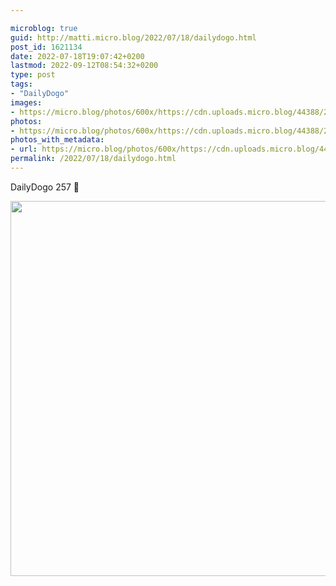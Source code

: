 ```yaml
---

microblog: true
guid: http://matti.micro.blog/2022/07/18/dailydogo.html
post_id: 1621134
date: 2022-07-18T19:07:42+0200
lastmod: 2022-09-12T08:54:32+0200
type: post
tags:
- "DailyDogo"
images:
- https://micro.blog/photos/600x/https://cdn.uploads.micro.blog/44388/2022/ceebee6d32.jpg
photos:
- https://micro.blog/photos/600x/https://cdn.uploads.micro.blog/44388/2022/ceebee6d32.jpg
photos_with_metadata:
- url: https://micro.blog/photos/600x/https://cdn.uploads.micro.blog/44388/2022/ceebee6d32.jpg
permalink: /2022/07/18/dailydogo.html
---
```

DailyDogo 257 🐶

<img src="/media/uploads/2022/ceebee6d32.jpg" width="600" height="600" alt="" />
